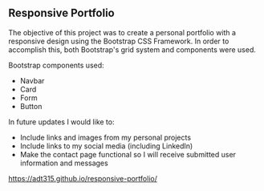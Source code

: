 ## Responsive Portfolio

The objective of this project was to create a personal portfolio with a responsive design using the Bootstrap CSS Framework.  In order to accomplish this, both Bootstrap's grid system and components were used.

Bootstrap components used: 
- Navbar
- Card
- Form
- Button

In future updates I would like to:
- Include links and images from my personal projects
- Include links to my social media (including LinkedIn)
- Make the contact page functional so I will receive submitted user information and messages

https://adt315.github.io/responsive-portfolio/





